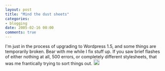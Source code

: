 ```yaml
---
layout: post
title: "Mind the dust sheets"
categories:
- blogging
date: 2005-02-16 00:00
comments: true
---
```


<p>
I'm just in the process of upgrading to Wordpress 1.5, and some things are temporarily broken. Bear with me while I fix stuff up. If you saw brief flashes of either nothing at all, 500 errors, or completely different stylesheets, that was me frantically trying to sort things out. <img src="http://www.rousette.org.uk/images/smileys/grin.gif" width="19" height="19" alt="grin" style="border:0;" />
</p>


